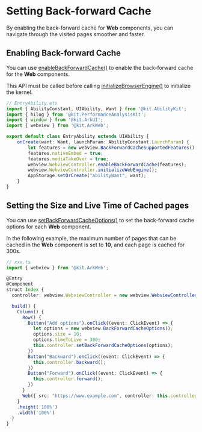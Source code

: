 # Setting Back-forward Cache

By enabling the back-forward cache for **Web** components, you can navigate through the visited pages smoother and faster. 

## Enabling Back-forward Cache

You can use [enableBackForwardCache()](../reference/apis-arkweb/js-apis-webview.md#enablebackforwardcache12) to enable the back-forward cache for the **Web** components.

This API must be called before calling [initializeBrowserEngine()](../reference/apis-arkweb/js-apis-webview.md#initializewebengine) to initialize the kernel.

```ts
// EntryAbility.ets
import { AbilityConstant, UIAbility, Want } from '@kit.AbilityKit';
import { hilog } from '@kit.PerformanceAnalysisKit';
import { window } from '@kit.ArkUI';
import { webview } from '@kit.ArkWeb';

export default class EntryAbility extends UIAbility {
    onCreate(want: Want, launchParam: AbilityConstant.LaunchParam) {
        let features = new webview.BackForwardCacheSupportedFeatures();
        features.nativeEmbed = true;
        features.mediaTakeOver = true;
        webview.WebviewController.enableBackForwardCache(features);
        webview.WebviewController.initializeWebEngine();
        AppStorage.setOrCreate("abilityWant", want);
    }
}
```

## Setting the Size and Live Time of Cached pages

You can use [setBackForwardCacheOptions()](../reference/apis-arkweb/js-apis-webview.md#setbackforwardcacheoptions12) to set the back-forward cache options for each **Web** component.

In the following example, the maximum number of pages that can be cached in the **Web** component is set to **10**, and each page is cached for 300s.

```ts
// xxx.ts
import { webview } from '@kit.ArkWeb';

@Entry
@Component
struct Index {
  controller: webview.WebviewController = new webview.WebviewController();

  build() {
    Column() {
      Row() {
        Button("Add options").onClick((event: ClickEvent) => {
          let options = new webview.BackForwardCacheOptions();
          options.size = 10;
          options.timeToLive = 300;
          this.controller.setBackForwardCacheOptions(options);
        })
        Button("Backward").onClick((event: ClickEvent) => {
          this.controller.backward();
        })
        Button("Forward").onClick((event: ClickEvent) => {
          this.controller.forward();
        })
      }
      Web({ src: "https://www.example.com", controller: this.controller })
    }
    .height('100%')
    .width('100%')
  }
}
```

<!--no_check-->